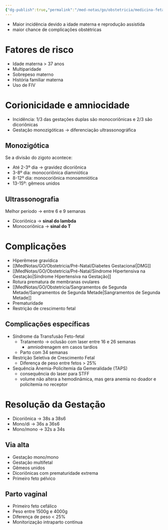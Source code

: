 ```yaml
---
{"dg-publish":true,"permalink":"/med-notas/go/obstetricia/medicina-fetal/gestacao-gemelar/","tags":["review"]}
---
```


- Maior incidência devido a idade materna e reprodução assistida
- maior chance de complicações obstétricas

# Fatores de risco
- Idade materna > 37 anos
- Multiparidade
- Sobrepeso materno
- História familiar materna
- Uso de FIV

# Corionicidade e amniocidade
- Incidência: 1/3 das gestações duplas são monocoriônicas e 2/3 são dicoriônicas
- Gestação monozigóticas -> diferenciação ultrassonográfica

## Monozigótica
Se a divisão do zigoto acontece:
- Até 2-3º dia -> gravidez dicoriônica
- 3-8º dia: monocoriônica diamniótica
- 8-12º dia: monocoriônica monoamniótica
- 13-15º: gêmeos unidos

## Ultrassonografia
Melhor período -> entre 6 e 9 semanas
- Dicoriônica -> **sinal do lambda**
- Monocoriônica -> **sinal do T**
# Complicações
- Hiperêmese gravídica
- [[MedNotas/GO/Obstetricia/Pré-Natal/Diabetes Gestacional\|DMG]]
- [[MedNotas/GO/Obstetricia/Pré-Natal/Síndrome Hipertensiva na Gestação\|Síndrome Hipertensiva na Gestação]]
- Rotura prematura de membranas ovulares
- [[MedNotas/GO/Obstetricia/Sangramentos de Segunda Metade/Sangramentos de Segunda Metade\|Sangramentos de Segunda Metade]]
- Prematuridade
- Restrição de crescimento fetal
## Complicações específicas
- Síndrome da Transfusão Feto-fetal
	- Tratamento -> oclusão com laser entre 16 e 26 semanas
		- amniodrenagem em casos tardios
	- Parto com 34 semanas
- Restrição Seletiva de Crescimento Fetal
	- Diferença de peso entre fetos > 25%
- Sequência Anemia-Policitemia da Gemeralidade (TAPS)
	- consequência do laser para STFF
	- volume não altera a hemodinâmica, mas gera anemia no doador e policitemia no receptor

# Resolução da Gestação
- Dicoriônica -> 38s a 38s6
- Mono/di -> 36s a 36s6
- Mono/mono -> 32s a 34s

## Via alta
- Gestação mono/mono
- Gestação multifetal
- Gêmeos unidos
- Dicoriônicas com prematuridade extrema
- Primeiro feto pélvico

## Parto vaginal
- Primeiro feto cefálico
- Peso entre 1500g e 4000g
- Diferença de peso < 25%
- Monitorização intraparto contínua